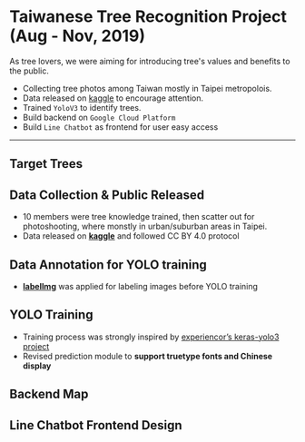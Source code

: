 # Taiwanese Tree Recognition Project (Aug - Nov, 2019)

As tree lovers, we were aiming for introducing tree's values and benefits to the public. 

* Collecting tree photos among Taiwan mostly in Taipei metropolois.
* Data released on [kaggle](https://www.kaggle.com/c/whichtree-b/data) to encourage attention.
* Trained `YoloV3` to identify trees.
* Build backend on `Google Cloud Platform`
* Build `Line Chatbot` as frontend for user easy access

---

## Target Trees


## Data Collection & Public Released

* 10 members were tree knowledge trained, then scatter out for photoshooting, where monstly in urban/suburban areas in Taipei.
* Data released on [**kaggle**](https://www.kaggle.com/c/whichtree-b/data) and followed CC BY 4.0 protocol

## Data Annotation for YOLO training

* [**labelImg**](https://github.com/tzutalin/labelImg) was applied for labeling images before YOLO training

## YOLO Training

* Training process was strongly inspired by [experiencor’s keras-yolo3 project](https://github.com/experiencor/keras-yolo3)
* Revised prediction module to **support truetype fonts and Chinese display**

## Backend Map


## Line Chatbot Frontend Design


















